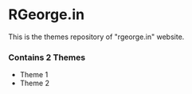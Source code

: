 # RGeorge.in
This is the themes repository of "rgeorge.in" website.

<h3>Contains 2 Themes</h3>
<ul>
<li>Theme 1</li>
<li>Theme 2</li>
</ul>
